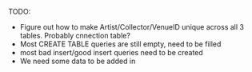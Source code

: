 TODO:
- Figure out how to make Artist/Collector/VenueID unique across all 3 tables. Probably cnnection table?
- Most CREATE TABLE queries are still empty, need to be filled
- most bad insert/good insert queries need to be created
- We need some data to be added in
